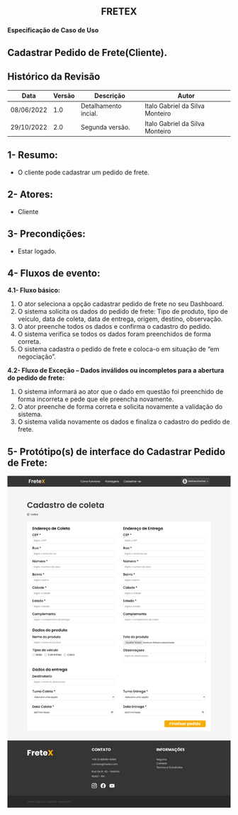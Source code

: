 ## <p align="center"> FRETEX </p>

**Especificação de Caso de Uso** 

## Cadastrar Pedido de Frete(Cliente).

## Histórico da Revisão


|**Data** |**Versão** |**Descrição** |**Autor** |
| - | - | - | - |
|08/06/2022 |1.0 |Detalhamento incial. |Italo Gabriel da Silva Monteiro |
|29/10/2022 |2.0 |Segunda versão. |Italo Gabriel da Silva Monteiro |

## 1- Resumo:

- O cliente pode cadastrar um pedido de frete. 

## 2- Atores:
- Cliente 

## 3- Precondições:

- Estar logado. 

## 4- Fluxos de evento: 
**4.1-  Fluxo básico:** 

1. O  ator  seleciona  a  opção  cadastrar  pedido  de  frete  no  seu Dashboard. 
2. O sistema solicita os dados do pedido de frete: Tipo de produto, tipo  de  veículo,  data  de  coleta,  data  de  entrega,  origem,  destino, observação. 
3. O ator preenche todos os dados e confirma o cadastro do pedido. 
4. O sistema verifica se todos os dados foram preenchidos de forma correta. 
5. O sistema cadastra o pedido de frete e coloca-o em situação de “em negociação”. 


**4.2- Fluxo de Exceção – Dados inválidos ou incompletos para a abertura do pedido de frete:** 

1. O sistema informará ao ator que o dado em questão foi preenchido de forma incorreta e pede que ele preencha novamente.  
2. O ator preenche de forma correta e solicita novamente a validação do sistema. 
3. O  sistema  valida  novamente  os  dados  e  finaliza  o  cadastro  do pedido de frete. 

## 5- Protótipo(s) de interface do Cadastrar Pedido de Frete:

![](./interfaces/cadastroPedido.png)

